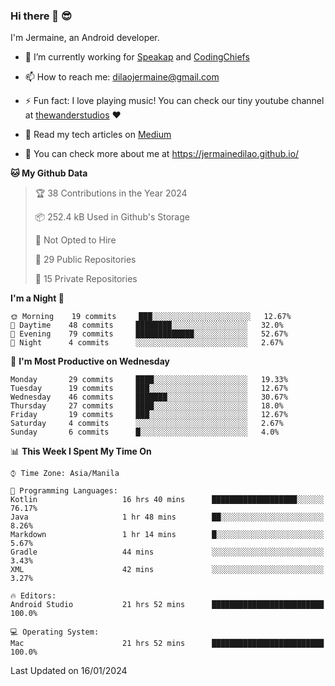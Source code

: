 ### Hi there 👋 😎
I'm Jermaine, an Android developer.

- 🔭 I’m currently working for [Speakap](https://www.speakap.com/) and [CodingChiefs](https://codingchiefs.com/en/)

- 📫 How to reach me: dilaojermaine@gmail.com

- ⚡ Fun fact: I love playing music! You can check our tiny youtube channel at [thewanderstudios](https://www.youtube.com/thewanderstudios) ♥️

- 📖 Read my tech articles on [Medium](https://jermainedilao.medium.com/)

- 👀 You can check more about me at https://jermainedilao.github.io/

<!--
**jermainedilao/jermainedilao** is a ✨ _special_ ✨ repository because its `README.md` (this file) appears on your GitHub profile.

Here are some ideas to get you started:

- 🔭 I’m currently working on ...
- 🌱 I’m currently learning ...
- 👯 I’m looking to collaborate on ...
- 🤔 I’m looking for help with ...
- 💬 Ask me about ...
- 📫 How to reach me: ...
- 😄 Pronouns: ...
- ⚡ Fun fact: ...
-->

<!--START_SECTION:waka-->
**🐱 My Github Data** 

> 🏆 38 Contributions in the Year 2024
 > 
> 📦 252.4 kB Used in Github's Storage 
 > 
> 🚫 Not Opted to Hire
 > 
> 📜 29 Public Repositories 
 > 
> 🔑 15 Private Repositories  
 > 
**I'm a Night 🦉** 

```text
🌞 Morning    19 commits     ███░░░░░░░░░░░░░░░░░░░░░░   12.67% 
🌆 Daytime    48 commits     ████████░░░░░░░░░░░░░░░░░   32.0% 
🌃 Evening    79 commits     █████████████░░░░░░░░░░░░   52.67% 
🌙 Night      4 commits      ░░░░░░░░░░░░░░░░░░░░░░░░░   2.67%

```
📅 **I'm Most Productive on Wednesday** 

```text
Monday       29 commits     ████░░░░░░░░░░░░░░░░░░░░░   19.33% 
Tuesday      19 commits     ███░░░░░░░░░░░░░░░░░░░░░░   12.67% 
Wednesday    46 commits     ███████░░░░░░░░░░░░░░░░░░   30.67% 
Thursday     27 commits     ████░░░░░░░░░░░░░░░░░░░░░   18.0% 
Friday       19 commits     ███░░░░░░░░░░░░░░░░░░░░░░   12.67% 
Saturday     4 commits      ░░░░░░░░░░░░░░░░░░░░░░░░░   2.67% 
Sunday       6 commits      █░░░░░░░░░░░░░░░░░░░░░░░░   4.0%

```


📊 **This Week I Spent My Time On** 

```text
⌚︎ Time Zone: Asia/Manila

💬 Programming Languages: 
Kotlin                   16 hrs 40 mins      ███████████████████░░░░░░   76.17% 
Java                     1 hr 48 mins        ██░░░░░░░░░░░░░░░░░░░░░░░   8.26% 
Markdown                 1 hr 14 mins        █░░░░░░░░░░░░░░░░░░░░░░░░   5.67% 
Gradle                   44 mins             ░░░░░░░░░░░░░░░░░░░░░░░░░   3.43% 
XML                      42 mins             ░░░░░░░░░░░░░░░░░░░░░░░░░   3.27%

🔥 Editors: 
Android Studio           21 hrs 52 mins      █████████████████████████   100.0%

💻 Operating System: 
Mac                      21 hrs 52 mins      █████████████████████████   100.0%

```


 Last Updated on 16/01/2024
<!--END_SECTION:waka-->
